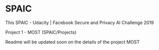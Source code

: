 # SPAIC
This SPAIC - Udacity | Facebook Secure and Privacy AI Challenge 2019  

Project 1 - MOST (SPAIC/Projects)

Readme will be updated soon on the details of the project MOST

